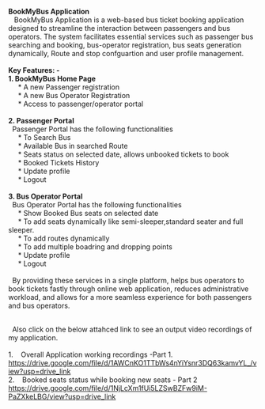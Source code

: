 **BookMyBus Application**
<br>
&nbsp;&nbsp;&nbsp;BookMyBus Application is a web-based bus ticket booking application designed to streamline the interaction between passengers and bus operators. 
The system facilitates essential services such as passenger bus searching and booking, bus-operator registration, bus seats generation dynamically, Route and stop confguartion and user profile management.
<br><br>
**Key Features: -**
<br>
**1.	BookMyBus Home Page**<br>
         &nbsp;&nbsp; &nbsp;&nbsp;* A new Passenger registration<br>
         &nbsp;&nbsp; &nbsp;&nbsp;* A new Bus Operator Registration<br>
         &nbsp;&nbsp; &nbsp;&nbsp;* Access to passenger/operator portal<br>
         <br>
**2.	Passenger Portal**<br>
  &nbsp;&nbsp;Passenger Portal has the following functionalities<br>
           &nbsp;&nbsp; &nbsp;&nbsp;* To Search Bus <br>
           &nbsp;&nbsp; &nbsp;&nbsp;* Available Bus in searched Route<br>
           &nbsp;&nbsp; &nbsp;&nbsp;* Seats status on selected date, allows unbooked tickets to book<br>
            &nbsp;&nbsp; &nbsp;&nbsp;* Booked Tickets History<br>
           &nbsp;&nbsp; &nbsp;&nbsp;* Update profile<br>
           &nbsp;&nbsp; &nbsp;&nbsp;* Logout<br>
         <br>
**3.	Bus Operator Portal**<br>
  &nbsp;&nbsp;Bus Operator  Portal has the following functionalities<br>
            &nbsp;&nbsp; &nbsp;&nbsp;* Show Booked Bus seats on selected date<br>
            &nbsp;&nbsp; &nbsp;&nbsp;* To add seats dynamically like semi-sleeper,standard seater and full sleeper. <br>
            &nbsp;&nbsp; &nbsp;&nbsp;* To add routes dynamically <br>
            &nbsp;&nbsp; &nbsp;&nbsp;* To add multiple boadring and dropping points<br>
            &nbsp;&nbsp; &nbsp;&nbsp;* Update profile<br>
            &nbsp;&nbsp; &nbsp;&nbsp;* Logout<br>
         <br>
&nbsp;&nbsp;By providing these services in a single platform, helps bus operators to book tickets fastly through online web application, reduces administrative workload, and allows for a more seamless experience for both passengers and bus operators.         <br>  <br>

&nbsp;&nbsp;Also click on the below attahced link to see an output video recordings of my application.<br>
   <br>1. &nbsp;&nbsp; Overall Application working recordings -Part 1.
   <br>
https://drive.google.com/file/d/1AWCnKO1TTbWs4nYiYsnr3DQ63kamvYL_/view?usp=drive_link
   <br>2. &nbsp;&nbsp; Booked seats status while booking new seats - Part 2
      <br>
      https://drive.google.com/file/d/1NjLcXm1fUi5LZSwBZFw9iM-PaZXkeLBG/view?usp=drive_link
      
